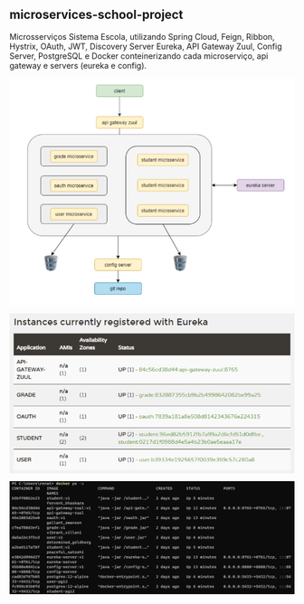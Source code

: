 ## microservices-school-project

Microsserviços Sistema Escola, utilizando Spring Cloud, Feign, Ribbon, Hystrix, OAuth, JWT, Discovery Server Eureka, API Gateway Zuul, Config Server, PostgreSQL e Docker conteinerizando cada microserviço, api gateway e servers (eureka e config).

<p align="center">
    <img align="center" alt="Renato" src="https://github.com/rensilver/image-repo-github/blob/main/microservices-school-project-diagram.PNG">
</p>

<p align="center">
    <img align="center" alt="Renato" src="https://github.com/rensilver/image-repo-github/blob/main/eureka-server.PNG">
</p>

<p align="center">
    <img align="center" alt="Renato" src="https://github.com/rensilver/image-repo-github/blob/main/microservices-school-project-docker.PNG">
</p>
